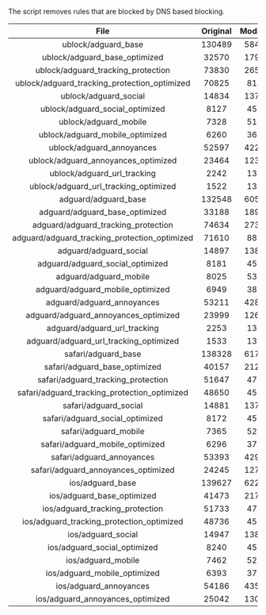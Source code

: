 The script removes rules that are blocked by DNS based blocking.


| File | Original | Modified |
|:----:|:-----:|:-----:|
| ublock/adguard_base | 130489 | 58484 |
| ublock/adguard_base_optimized | 32570 | 17935 |
| ublock/adguard_tracking_protection | 73830 | 26578 |
| ublock/adguard_tracking_protection_optimized | 70825 | 8145 |
| ublock/adguard_social | 14834 | 13751 |
| ublock/adguard_social_optimized | 8127 | 4531 |
| ublock/adguard_mobile | 7328 | 5167 |
| ublock/adguard_mobile_optimized | 6260 | 3690 |
| ublock/adguard_annoyances | 52597 | 42284 |
| ublock/adguard_annoyances_optimized | 23464 | 12338 |
| ublock/adguard_url_tracking | 2242 | 1364 |
| ublock/adguard_url_tracking_optimized | 1522 | 1361 |
| adguard/adguard_base | 132548 | 60587 |
| adguard/adguard_base_optimized | 33188 | 18978 |
| adguard/adguard_tracking_protection | 74634 | 27322 |
| adguard/adguard_tracking_protection_optimized | 71610 | 8873 |
| adguard/adguard_social | 14897 | 13816 |
| adguard/adguard_social_optimized | 8181 | 4582 |
| adguard/adguard_mobile | 8025 | 5354 |
| adguard/adguard_mobile_optimized | 6949 | 3870 |
| adguard/adguard_annoyances | 53211 | 42810 |
| adguard/adguard_annoyances_optimized | 23999 | 12638 |
| adguard/adguard_url_tracking | 2253 | 1373 |
| adguard/adguard_url_tracking_optimized | 1533 | 1370 |
| safari/adguard_base | 138328 | 61789 |
| safari/adguard_base_optimized | 40157 | 21266 |
| safari/adguard_tracking_protection | 51647 | 4703 |
| safari/adguard_tracking_protection_optimized | 48650 | 4551 |
| safari/adguard_social | 14881 | 13797 |
| safari/adguard_social_optimized | 8172 | 4566 |
| safari/adguard_mobile | 7365 | 5209 |
| safari/adguard_mobile_optimized | 6296 | 3726 |
| safari/adguard_annoyances | 53393 | 42911 |
| safari/adguard_annoyances_optimized | 24245 | 12715 |
| ios/adguard_base | 139627 | 62298 |
| ios/adguard_base_optimized | 41473 | 21772 |
| ios/adguard_tracking_protection | 51733 | 4713 |
| ios/adguard_tracking_protection_optimized | 48736 | 4561 |
| ios/adguard_social | 14947 | 13836 |
| ios/adguard_social_optimized | 8240 | 4587 |
| ios/adguard_mobile | 7462 | 5254 |
| ios/adguard_mobile_optimized | 6393 | 3768 |
| ios/adguard_annoyances | 54186 | 43589 |
| ios/adguard_annoyances_optimized | 25042 | 13045 |